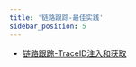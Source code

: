 ```yaml
---
title: '链路跟踪-最佳实践'
sidebar_position: 5
---
```


- [链路跟踪-TraceID注入和获取](output/goframe-v2.6-md/服务可观测性/服务链路跟踪/链路跟踪-最佳实践/链路跟踪-TraceID注入和获取)